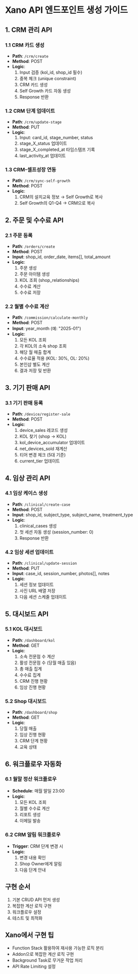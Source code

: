 # Xano API 엔드포인트 생성 가이드

## 1. CRM 관리 API

### 1.1 CRM 카드 생성
- **Path**: `/crm/create`
- **Method**: POST
- **Logic**:
  1. Input 검증 (kol_id, shop_id 필수)
  2. 중복 체크 (unique constraint)
  3. CRM 카드 생성
  4. Self Growth 카드 자동 생성
  5. Response 반환

### 1.2 CRM 단계 업데이트
- **Path**: `/crm/update-stage`
- **Method**: PUT
- **Logic**:
  1. Input: card_id, stage_number, status
  2. stage_X_status 업데이트
  3. stage_X_completed_at 타임스탬프 기록
  4. last_activity_at 업데이트

### 1.3 CRM-셀프성장 연동
- **Path**: `/crm/sync-self-growth`
- **Method**: POST
- **Logic**:
  1. CRM의 설치교육 정보 → Self Growth로 복사
  2. Self Growth의 Q1-Q4 → CRM으로 복사

## 2. 주문 및 수수료 API

### 2.1 주문 등록
- **Path**: `/orders/create`
- **Method**: POST
- **Input**: shop_id, order_date, items[], total_amount
- **Logic**:
  1. 주문 생성
  2. 주문 아이템 생성
  3. KOL 조회 (shop_relationships)
  4. 수수료 계산
  5. 수수료 저장

### 2.2 월별 수수료 계산
- **Path**: `/commission/calculate-monthly`
- **Method**: POST
- **Input**: year_month (예: "2025-01")
- **Logic**:
  1. 모든 KOL 조회
  2. 각 KOL의 소속 shop 조회
  3. 해당 월 매출 합계
  4. 수수료율 적용 (KOL: 30%, OL: 20%)
  5. 본인샵 별도 계산
  6. 결과 저장 및 반환

## 3. 기기 판매 API

### 3.1 기기 판매 등록
- **Path**: `/device/register-sale`
- **Method**: POST
- **Logic**:
  1. device_sales 레코드 생성
  2. KOL 찾기 (shop → KOL)
  3. kol_device_accumulator 업데이트
  4. net_devices_sold 재계산
  5. 티어 변경 체크 (5대 기준)
  6. current_tier 업데이트

## 4. 임상 관리 API

### 4.1 임상 케이스 생성
- **Path**: `/clinical/create-case`
- **Method**: POST
- **Input**: shop_id, subject_type, subject_name, treatment_type
- **Logic**:
  1. clinical_cases 생성
  2. 첫 세션 자동 생성 (session_number: 0)
  3. Response 반환

### 4.2 임상 세션 업데이트
- **Path**: `/clinical/update-session`
- **Method**: PUT
- **Input**: case_id, session_number, photos[], notes
- **Logic**:
  1. 세션 정보 업데이트
  2. 사진 URL 배열 저장
  3. 다음 세션 스케줄 업데이트

## 5. 대시보드 API

### 5.1 KOL 대시보드
- **Path**: `/dashboard/kol`
- **Method**: GET
- **Logic**:
  1. 소속 전문점 수 계산
  2. 활성 전문점 수 (당월 매출 있음)
  3. 총 매출 집계
  4. 수수료 집계
  5. CRM 진행 현황
  6. 임상 진행 현황

### 5.2 Shop 대시보드
- **Path**: `/dashboard/shop`
- **Method**: GET
- **Logic**:
  1. 당월 매출
  2. 임상 진행 현황
  3. CRM 단계 현황
  4. 교육 상태

## 6. 워크플로우 자동화

### 6.1 월말 정산 워크플로우
- **Schedule**: 매월 말일 23:00
- **Logic**:
  1. 모든 KOL 조회
  2. 월별 수수료 계산
  3. 리포트 생성
  4. 이메일 발송

### 6.2 CRM 알림 워크플로우
- **Trigger**: CRM 단계 변경 시
- **Logic**:
  1. 변경 내용 확인
  2. Shop Owner에게 알림
  3. 다음 단계 안내

## 구현 순서
1. 기본 CRUD API 먼저 생성
2. 복잡한 계산 로직 구현
3. 워크플로우 설정
4. 테스트 및 최적화

## Xano에서 구현 팁
- Function Stack 활용하여 재사용 가능한 로직 분리
- Addon으로 복잡한 계산 로직 구현
- Background Task로 무거운 작업 처리
- API Rate Limiting 설정
